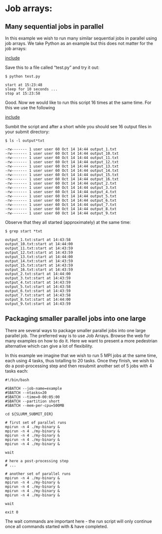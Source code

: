 # Job arrays: 


## Many sequential jobs in parallel

In this example we wish to run many similar sequential jobs in parallel using job arrays. We take Python as an example but this does not matter for the job arrays:


[include](files/test.py)


Save this to a file called “test.py” and try it out:

```
$ python test.py

start at 15:23:48
sleep for 10 seconds ...
stop at 15:23:58
```

Good. Now we would like to run this script 16 times at the same time. For this we use the following 


[include](files/slurm-job-array.sh)


Sumbit the script and after a short while you should see 16 output files in your submit directory:

```
$ ls -l output*txt

-rw------- 1 user user 60 Oct 14 14:44 output_1.txt
-rw------- 1 user user 60 Oct 14 14:44 output_10.txt
-rw------- 1 user user 60 Oct 14 14:44 output_11.txt
-rw------- 1 user user 60 Oct 14 14:44 output_12.txt
-rw------- 1 user user 60 Oct 14 14:44 output_13.txt
-rw------- 1 user user 60 Oct 14 14:44 output_14.txt
-rw------- 1 user user 60 Oct 14 14:44 output_15.txt
-rw------- 1 user user 60 Oct 14 14:44 output_16.txt
-rw------- 1 user user 60 Oct 14 14:44 output_2.txt
-rw------- 1 user user 60 Oct 14 14:44 output_3.txt
-rw------- 1 user user 60 Oct 14 14:44 output_4.txt
-rw------- 1 user user 60 Oct 14 14:44 output_5.txt
-rw------- 1 user user 60 Oct 14 14:44 output_6.txt
-rw------- 1 user user 60 Oct 14 14:44 output_7.txt
-rw------- 1 user user 60 Oct 14 14:44 output_8.txt
-rw------- 1 user user 60 Oct 14 14:44 output_9.txt
```

Observe that they all started (approximately) at the same time:

```
$ grep start *txt

output_1.txt:start at 14:43:58
output_10.txt:start at 14:44:00
output_11.txt:start at 14:43:59
output_12.txt:start at 14:43:59
output_13.txt:start at 14:44:00
output_14.txt:start at 14:43:59
output_15.txt:start at 14:43:59
output_16.txt:start at 14:43:59
output_2.txt:start at 14:44:00
output_3.txt:start at 14:43:59
output_4.txt:start at 14:43:59
output_5.txt:start at 14:43:58
output_6.txt:start at 14:43:59
output_7.txt:start at 14:43:58
output_8.txt:start at 14:44:00
output_9.txt:start at 14:43:59
```

## Packaging smaller parallel jobs into one large 

There are several ways to package smaller parallel jobs into one large parallel job. The preferred way is to use Job Arrays. Browse the web for many examples on how to do it. Here we want to present a more pedestrian alternative which can give a lot of flexibility.

In this example we imagine that we wish to run 5 MPI jobs at the same time, each using 4 tasks, thus totalling to 20 tasks. Once they finish, we wish to do a post-processing step and then resubmit another set of 5 jobs with 4 tasks each:

```
#!/bin/bash

#SBATCH --job-name=example
#SBATCH --ntasks=20
#SBATCH --time=0-00:05:00
#SBATCH --partition short
#SBATCH --mem-per-cpu=500MB

cd ${SLURM_SUBMIT_DIR}

# first set of parallel runs
mpirun -n 4 ./my-binary &
mpirun -n 4 ./my-binary &
mpirun -n 4 ./my-binary &
mpirun -n 4 ./my-binary &
mpirun -n 4 ./my-binary &

wait

# here a post-processing step
# ...

# another set of parallel runs
mpirun -n 4 ./my-binary &
mpirun -n 4 ./my-binary &
mpirun -n 4 ./my-binary &
mpirun -n 4 ./my-binary &
mpirun -n 4 ./my-binary &

wait

exit 0
```

The wait commands are important here - the run script will only continue once all commands started with & have completed.